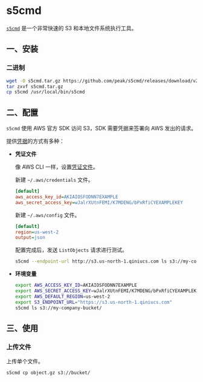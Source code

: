 # s5cmd

[`s5cmd`](https://github.com/peak/s5cmd) 是一个非常快速的 S3 和本地文件系统执行工具。

## 一、安装

### 二进制

```sh
wget -O s5cmd.tar.gz https://github.com/peak/s5cmd/releases/download/v2.2.2/s5cmd_2.2.2_Linux-64bit.tar.gz
tar zxvf s5cmd.tar.gz
cp s5cmd /usr/local/bin/s5cmd
```

## 二、配置

`s5cmd` 使用 AWS 官方 SDK 访问 S3，SDK 需要凭据来签署向 AWS 发出的请求。

提供[凭据](https://docs.aws.amazon.com/zh_cn/cli/latest/userguide/cli-chap-configure.html)的方式有多种：

- **凭证文件**

  像 AWS CLI 一样，设置[凭证文件](https://docs.aws.amazon.com/zh_cn/cli/latest/userguide/cli-configure-files.html)。

  新建 `~/.aws/credentials` 文件。

  ```ini
  [default]
  aws_access_key_id=AKIAIOSFODNN7EXAMPLE
  aws_secret_access_key=wJalrXUtnFEMI/K7MDENG/bPxRfiCYEXAMPLEKEY
  ```

  新建 `~/.aws/config` 文件。

  ```ini
  [default]
  region=us-west-2
  output=json
  ```

  配置完成后，发送 `ListObjects` 请求进行测试。

  ```sh
  s5cmd --endpoint-url http://s3.us-north-1.qiniucs.com ls s3://my-company-bucket/
  ```

- **环境变量**

  ```sh
  export AWS_ACCESS_KEY_ID=AKIAIOSFODNN7EXAMPLE
  export AWS_SECRET_ACCESS_KEY=wJalrXUtnFEMI/K7MDENG/bPxRfiCYEXAMPLEKEY
  export AWS_DEFAULT_REGION=us-west-2
  export S3_ENDPOINT_URL="https://s3.us-north-1.qiniucs.com"
  s5cmd ls s3://my-company-bucket/
  ```

## 三、使用

### 上传文件

上传单个文件。

```sh
s5cmd cp object.gz s3://bucket/
```

